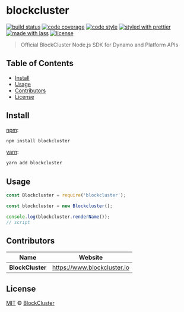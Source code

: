 # blockcluster

[![build status](https://img.shields.io/travis/BlockClusterApp/blockcluster-node.svg)](https://travis-ci.org/BlockClusterApp/blockcluster-node)
[![code coverage](https://img.shields.io/codecov/c/github/BlockClusterApp/blockcluster-node.svg)](https://codecov.io/gh/BlockClusterApp/blockcluster-node)
[![code style](https://img.shields.io/badge/code_style-XO-5ed9c7.svg)](https://github.com/sindresorhus/xo)
[![styled with prettier](https://img.shields.io/badge/styled_with-prettier-ff69b4.svg)](https://github.com/prettier/prettier)
[![made with lass](https://img.shields.io/badge/made_with-lass-95CC28.svg)](https://lass.js.org)
[![license](https://img.shields.io/github/license/BlockClusterApp/blockcluster-node.svg)](LICENSE)

> Official BlockCluster Node.js SDK for Dynamo and Platform APIs


## Table of Contents

* [Install](#install)
* [Usage](#usage)
* [Contributors](#contributors)
* [License](#license)


## Install

[npm][]:

```sh
npm install blockcluster
```

[yarn][]:

```sh
yarn add blockcluster
```


## Usage

```js
const Blockcluster = require('blockcluster');

const blockcluster = new Blockcluster();

console.log(blockcluster.renderName());
// script
```


## Contributors

| Name             | Website                       |
| ---------------- | ----------------------------- |
| **BlockCluster** | <https://www.blockcluster.io> |


## License

[MIT](LICENSE) © [BlockCluster](https://www.blockcluster.io)


## 

[npm]: https://www.npmjs.com/

[yarn]: https://yarnpkg.com/
